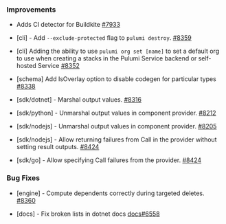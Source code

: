 ### Improvements
- Adds CI detector for Buildkite
  [#7933](https://github.com/pulumi/pulumi/pull/7933)

- [cli] - Add `--exclude-protected` flag to `pulumi destroy`.
  [#8359](https://github.com/pulumi/pulumi/pull/8359)

- [cli] Adding the ability to use `pulumi org set [name]` to set a default org
  to use when creating a stacks in the Pulumi Service backend or self-hosted Service
  [#8352](https://github.com/pulumi/pulumi/pull/8352)

- [schema] Add IsOverlay option to disable codegen for particular types
  [#8338](https://github.com/pulumi/pulumi/pull/8338)

- [sdk/dotnet] - Marshal output values.
  [#8316](https://github.com/pulumi/pulumi/pull/8316)

- [sdk/python] - Unmarshal output values in component provider.
  [#8212](https://github.com/pulumi/pulumi/pull/8212)

- [sdk/nodejs] - Unmarshal output values in component provider.
  [#8205](https://github.com/pulumi/pulumi/pull/8205)

- [sdk/nodejs] - Allow returning failures from Call in the provider without setting result outputs.
  [#8424](https://github.com/pulumi/pulumi/pull/8424)

- [sdk/go] - Allow specifying Call failures from the provider.
  [#8424](https://github.com/pulumi/pulumi/pull/8424)

### Bug Fixes

- [engine] - Compute dependents correctly during targeted deletes.
  [#8360](https://github.com/pulumi/pulumi/pull/8360)

- [docs] - Fix broken lists in dotnet docs
  [docs#6558](https://github.com/pulumi/docs/issues/6558)
